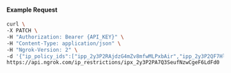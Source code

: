 <!-- Code generated for API Clients. DO NOT EDIT. -->

#### Example Request

```bash
curl \
-X PATCH \
-H "Authorization: Bearer {API_KEY}" \
-H "Content-Type: application/json" \
-H "Ngrok-Version: 2" \
-d '{"ip_policy_ids":["ipp_2y3P2RAjdzG4mZv8mfwMLPxbAir","ipp_2y3P2QF7HldVO6z09YAIWuup14z"]}' \
https://api.ngrok.com/ip_restrictions/ipx_2y3P2PA7Q3SeufNzwCgeF6LdFd0
```
